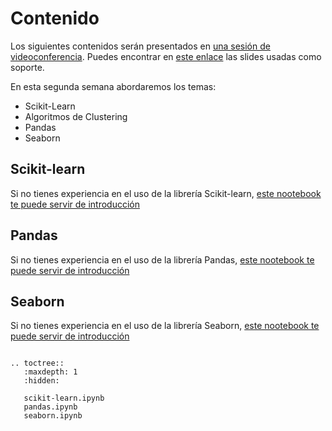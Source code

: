 # Contenido 

Los siguientes contenidos serán presentados en [una sesión de videoconferencia](sesion.md).
Puedes encontrar en [este enlace](slides/slides.pdf) las slides usadas como soporte.

En esta segunda semana abordaremos los temas:

- Scikit-Learn
- Algoritmos de Clustering
- Pandas
- Seaborn

## Scikit-learn

Si no tienes experiencia en el uso de la librería Scikit-learn, [este nootebook te puede servir de
introducción](scikit-learn.ipynb)

## Pandas

Si no tienes experiencia en el uso de la librería Pandas, [este nootebook te puede servir de
introducción](pandas.ipynb)

## Seaborn

Si no tienes experiencia en el uso de la librería Seaborn, [este nootebook te puede servir de
introducción](pandas.ipynb)



```{eval-rst}

.. toctree::
   :maxdepth: 1
   :hidden:

   scikit-learn.ipynb
   pandas.ipynb
   seaborn.ipynb

```

